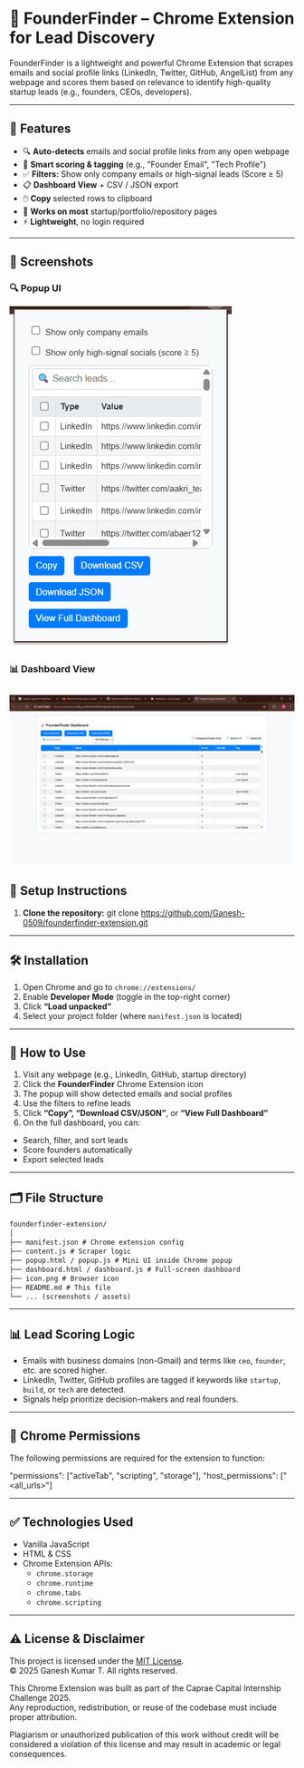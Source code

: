 # 🚀 FounderFinder – Chrome Extension for Lead Discovery

FounderFinder is a lightweight and powerful Chrome Extension that scrapes emails and social profile links (LinkedIn, Twitter, GitHub, AngelList) from any webpage and scores them based on relevance to identify high-quality startup leads (e.g., founders, CEOs, developers).

---

## 📌 Features

- 🔍 **Auto-detects** emails and social profile links from any open webpage
- 🧠 **Smart scoring & tagging** (e.g., "Founder Email", "Tech Profile")
- ✅ **Filters:** Show only company emails or high-signal leads (Score ≥ 5)
- 📋 **Dashboard View** + CSV / JSON export
- 🖱️ **Copy** selected rows to clipboard
- 📂 **Works on most** startup/portfolio/repository pages
- ⚡ **Lightweight**, no login required

---
## 📸 Screenshots

### 🔍 Popup UI
![Popup](screenshots/image.png)

### 📊 Dashboard View

![Dashboard](image.png)
---

## 🔧 Setup Instructions

1. **Clone the repository:**
git clone https://github.com/Ganesh-0509/founderfinder-extension.git


---

## 🛠️ Installation

1. Open Chrome and go to `chrome://extensions/`
2. Enable **Developer Mode** (toggle in the top-right corner)
3. Click **“Load unpacked”**
4. Select your project folder (where `manifest.json` is located)

---

## 🚀 How to Use

1. Visit any webpage (e.g., LinkedIn, GitHub, startup directory)
2. Click the **FounderFinder** Chrome Extension icon
3. The popup will show detected emails and social profiles
4. Use the filters to refine leads
5. Click **“Copy”, “Download CSV/JSON”**, or **“View Full Dashboard”**
6. On the full dashboard, you can:
- Search, filter, and sort leads
- Score founders automatically
- Export selected leads

---

## 🗂️ File Structure

```
founderfinder-extension/
│
├── manifest.json # Chrome extension config
├── content.js # Scraper logic
├── popup.html / popup.js # Mini UI inside Chrome popup
├── dashboard.html / dashboard.js # Full-screen dashboard
├── icon.png # Browser icon
├── README.md # This file
└── ... (screenshots / assets)

```
---

## 📊 Lead Scoring Logic

- Emails with business domains (non-Gmail) and terms like `ceo`, `founder`, etc. are scored higher.
- LinkedIn, Twitter, GitHub profiles are tagged if keywords like `startup`, `build`, or `tech` are detected.
- Signals help prioritize decision-makers and real founders.

---

## 🔐 Chrome Permissions

The following permissions are required for the extension to function:

"permissions": ["activeTab", "scripting", "storage"],
"host_permissions": ["<all_urls>"]


---

## ✅ Technologies Used

- Vanilla JavaScript
- HTML & CSS
- Chrome Extension APIs:
  - `chrome.storage`
  - `chrome.runtime`
  - `chrome.tabs`
  - `chrome.scripting`

---

## ⚠️ License & Disclaimer

This project is licensed under the [MIT License](./LICENSE).  
© 2025 Ganesh Kumar T. All rights reserved.

This Chrome Extension was built as part of the Caprae Capital Internship Challenge 2025.  
Any reproduction, redistribution, or reuse of the codebase must include proper attribution.

Plagiarism or unauthorized publication of this work without credit will be considered a violation of this license and may result in academic or legal consequences.
